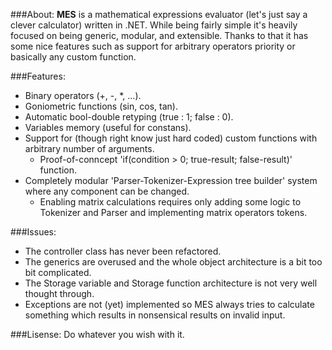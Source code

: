 ###About:
__MES__ is a mathematical expressions evaluator (let's just say a clever calculator) written in .NET. While being fairly simple it's heavily focused on being generic, modular, and extensible. Thanks to that it has some nice features such as support for arbitrary operators priority or basically any custom function. 

###Features:
* Binary operators (+, -, *, ...).
* Goniometric functions (sin, cos, tan).
* Automatic bool-double retyping (true : 1; false : 0).
* Variables memory (useful for constans).
* Support for (though right know just hard coded) custom functions with arbitrary number of arguments.
  * Proof-of-conncept 'if(condition > 0; true-result; false-result)' function.
* Completely modular 'Parser-Tokenizer-Expression tree builder' system where any component can be changed.
  * Enabling matrix calculations requires only adding some logic to Tokenizer and Parser and implementing matrix operators tokens.

###Issues:
- The controller class has never been refactored. 
- The generics are overused and the whole object architecture is a bit too bit complicated.
- The Storage variable and Storage function architecture is not very well thought through.
- Exceptions are not (yet) implemented so MES always tries to calculate something which results in nonsensical results on invalid input.

###Lisense:
Do whatever you wish with it.
